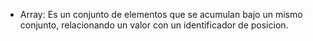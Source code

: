 * Array:
Es un conjunto de elementos que se acumulan bajo un mismo conjunto, relacionando un valor con un identificador de posicion.
